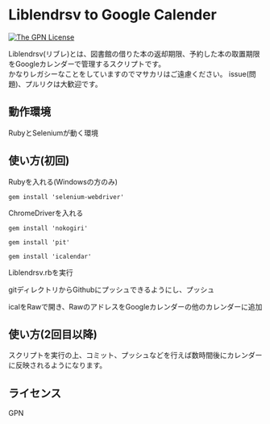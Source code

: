 # Liblendrsv to Google Calender

[![The GPN License](https://img.shields.io/badge/license-GPN-blue.svg)](LICENSE)

Liblendrsv(リブレ)とは、図書館の借りた本の返却期限、予約した本の取置期限をGoogleカレンダーで管理するスクリプトです。  
かなりレガシーなことをしていますのでマサカリはご遠慮ください。
issue(問題)、プルリクは大歓迎です。

## 動作環境

RubyとSeleniumが動く環境

## 使い方(初回)

Rubyを入れる(Windowsの方のみ)  

```gem install 'selenium-webdriver'```  

ChromeDriverを入れる  

```gem install 'nokogiri'```  

```gem install 'pit'```  

```gem install 'icalendar'```


Liblendrsv.rbを実行

gitディレクトリからGithubにプッシュできるようにし、プッシュ

icalをRawで開き、RawのアドレスをGoogleカレンダーの他のカレンダーに追加

## 使い方(2回目以降)

スクリプトを実行の上、コミット、プッシュなどを行えば数時間後にカレンダーに反映されるようになります。

## ライセンス

GPN

